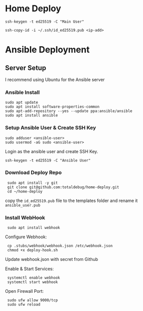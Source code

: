 # Home Deploy


`ssh-keygen -t ed25519 -C "Main User"`

`ssh-copy-id -i ~/.ssh/id_ed25519.pub <ip-add>`


# Ansible Deployment

## Server Setup
I recommend using Ubuntu for the Ansible server 


### Ansible Install

```
sudo apt update
sudo apt install software-properties-common
sudo apt-add-repository --yes --update ppa:ansible/ansible
sudo apt install ansible
```

### Setup Ansible User & Create SSH Key

```
sudo adduser <ansible-user>
sudo usermod -aG sudo <ansible-user>
```

Login as the ansible user and create SSH Key. 

```
ssh-keygen -t ed25519 -C "Ansible User"
```

### Download Deploy Repo

```
 sudo apt install -y git
 git clone git@github.com:totaldebug/home-deploy.git
 cd ~/home-deploy
```

copy the `id_ed25519.pub` file to the templates folder and rename it `ansible_user.pub`

### Install WebHook

```
 sudo apt install webhook
```

Configure Webhook: 

```
 cp .stubs/webhook/webhook.json /etc/webhook.json
 chmod +x deploy-hook.sh
```

Update webhook.json with secret from Github

Enable & Start Services:

```
 systemctl enable webhook
 systemctl start webhook
```

Open Firewall Port: 

``` 
 sudo ufw allow 9000/tcp
 sudo ufw reload
```

